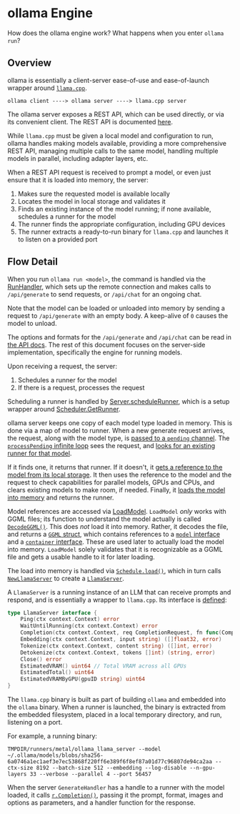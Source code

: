 # ollama Engine

How does the ollama engine work? What happens when you enter `ollama run`?

## Overview

ollama is essentially a client-server ease-of-use and ease-of-launch wrapper around
[`llama.cpp`](https://github.com/ggerganov/llama.cpp).

```
ollama client ----> ollama server ----> llama.cpp server
```

The ollama server exposes a REST API, which can be used directly, or via its convenient client.
The REST API is documented [here](https://github.com/ollama/ollama/blob/defbf9425af8228f3420d567e9eeaa29d8ac87e3/docs/api.md).

While `llama.cpp` must be given a local model and configuration to run, ollama handles making
models available, providing a more comprehensive REST API, managing multiple calls to the same
model, handling multiple models in parallel, including adapter layers, etc.

When a REST API request is received to prompt a model, or even just ensure that it is
loaded into memory, the server:

1. Makes sure the requested model is available locally
1. Locates the model in local storage and validates it
1. Finds an existing instance of the model running; if none available, schedules a runner for the model
1. The runner finds the appropriate configuration, including GPU devices
1. The runner extracts a ready-to-run binary for `llama.cpp` and launches it to listen on a provided port

## Flow Detail

When you run `ollama run <model>`, the command is handled via the [RunHandler](https://github.com/ollama/ollama/blob/defbf9425af8228f3420d567e9eeaa29d8ac87e3/cmd/cmd.go#L382), which sets up
the remote connection and makes calls to `/api/generate` to send requests, or `/api/chat` for an
ongoing chat.

Note that the model can be loaded or unloaded into memory by sending a request to `/api/generate`
with an empty body. A keep-alive of `0` causes the model to unload.

The options and formats for the `/api/generate` and `/api/chat` can be read in
[the API docs](https://github.com/ollama/ollama/blob/defbf9425af8228f3420d567e9eeaa29d8ac87e3/docs/api.md).
The rest of this document focuses on the server-side implementation, specifically the engine for
running models.

Upon receiving a request, the server:

1. Schedules a runner for the model
1. If there is a request, processes the request

Scheduling a runner is handled by [Server.scheduleRunner](https://github.com/ollama/ollama/blob/defbf9425af8228f3420d567e9eeaa29d8ac87e3/server/routes.go#L79-L109), which is a setup wrapper around [Scheduler.GetRunner](https://github.com/ollama/ollama/blob/defbf9425af8228f3420d567e9eeaa29d8ac87e3/server/sched.go#L80-L101).

ollama server keeps one copy of each model type loaded in memory. This is done via a map of
model to runner. When a new generate request arrives, the request, along with the model type,
is [passed to a `pending` channel](https://github.com/ollama/ollama/blob/defbf9425af8228f3420d567e9eeaa29d8ac87e3/server/sched.go#L96).
The [`processPending` infinite loop](https://github.com/ollama/ollama/blob/defbf9425af8228f3420d567e9eeaa29d8ac87e3/server/sched.go#L115-L311) sees the request,
and [looks for an existing runner for that model](https://github.com/ollama/ollama/blob/defbf9425af8228f3420d567e9eeaa29d8ac87e3/server/sched.go#L143).

If it finds one, it returns that runner. If it doesn't, it
[gets a reference to the model from its local storage](https://github.com/ollama/ollama/blob/defbf9425af8228f3420d567e9eeaa29d8ac87e3/server/sched.go#L190). It then uses the reference to the
model and the request to check capabilities for parallel models, GPUs and CPUs, and clears existing
models to make room, if needed. Finally, it [loads the model into memory](https://github.com/ollama/ollama/blob/defbf9425af8228f3420d567e9eeaa29d8ac87e3/server/sched.go#L223-L233) and returns the runner.

Model references are accessed via [LoadModel](https://github.com/ollama/ollama/blob/defbf9425af8228f3420d567e9eeaa29d8ac87e3/llm/server.go#L71-L84). `LoadModel` _only_ works with GGML
files; its function to understand the model actually is called [`DecodeGGML()`](https://github.com/ollama/ollama/blob/defbf9425af8228f3420d567e9eeaa29d8ac87e3/llm/ggml.go#L307-L348). This does _not_
load it into memory. Rather, it decodes the file, and returns a [`GGML` struct](https://github.com/ollama/ollama/blob/defbf9425af8228f3420d567e9eeaa29d8ac87e3/llm/ggml.go#L13),
which contains references to a [`model` interface](https://github.com/ollama/ollama/blob/defbf9425af8228f3420d567e9eeaa29d8ac87e3/llm/ggml.go#L18-L21) and a [`container` interface](https://github.com/ollama/ollama/blob/defbf9425af8228f3420d567e9eeaa29d8ac87e3/llm/ggml.go#L264-L267). These are used later to actually load the model into memory.
`LoadModel` solely validates that it is recognizable as a GGML file and gets a usable handle
to it for later loading.

The load into memory is handled via [`Schedule.load()`](https://github.com/ollama/ollama/blob/defbf9425af8228f3420d567e9eeaa29d8ac87e3/server/sched.go#L412-L471), which in turn
calls [`NewLlamaServer`](https://github.com/ollama/ollama/blob/defbf9425af8228f3420d567e9eeaa29d8ac87e3/llm/server.go#L86-L443) to create a
[`LlamaServer`](https://github.com/ollama/ollama/blob/defbf9425af8228f3420d567e9eeaa29d8ac87e3/llm/server.go#L34-L45).

A `LlamaServer` is a running instance of an LLM that can receive prompts and respond,
and is essentially a wrapper to `llama.cpp`. Its
interface is [defined](https://github.com/ollama/ollama/blob/defbf9425af8228f3420d567e9eeaa29d8ac87e3/llm/server.go#L34-L45):

```go
type LlamaServer interface {
	Ping(ctx context.Context) error
	WaitUntilRunning(ctx context.Context) error
	Completion(ctx context.Context, req CompletionRequest, fn func(CompletionResponse)) error
	Embedding(ctx context.Context, input string) ([]float32, error)
	Tokenize(ctx context.Context, content string) ([]int, error)
	Detokenize(ctx context.Context, tokens []int) (string, error)
	Close() error
	EstimatedVRAM() uint64 // Total VRAM across all GPUs
	EstimatedTotal() uint64
	EstimatedVRAMByGPU(gpuID string) uint64
}
```

The `llama.cpp` binary is built as part of building `ollama` and embedded into the `ollama`
binary. When a runner is launched, the binary is extracted from the embedded filesystem, placed in
a local temporary directory, and run, listening on a port.

For example, a running binary:

```
TMPDIR/runners/metal/ollama_llama_server --model ~/.ollama/models/blobs/sha256-6a0746a1ec1aef3e7ec53868f220ff6e389f6f8ef87a01d77c96807de94ca2aa --ctx-size 8192 --batch-size 512 --embedding --log-disable --n-gpu-layers 33 --verbose --parallel 4 --port 56457
```

When the server `GenerateHandler` has a handle to a runner with the model loaded,
it calls [`r.Completion()`](https://github.com/ollama/ollama/blob/defbf9425af8228f3420d567e9eeaa29d8ac87e3/server/routes.go#L246), passing it the prompt, format,
images and options as parameters, and a handler function for the response.
